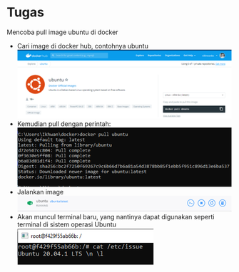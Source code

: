 <h1>Tugas</h1>
Mencoba pull image ubuntu di docker
<ul>
<li>Cari image di docker hub, contohnya ubuntu</li>
<img src="img/Screenshot_28.png">
<li>Kemudian pull dengan perintah:</li>
<img src="img/Screenshot_20.png">
<li>Jalankan image</li>
<img src="img/Screenshot_21.png">
<li>Akan muncul terminal baru, yang nantinya dapat digunakan seperti terminal di sistem operasi Ubuntu</li>
<img src="img/Screenshot_23.png">
</ul>